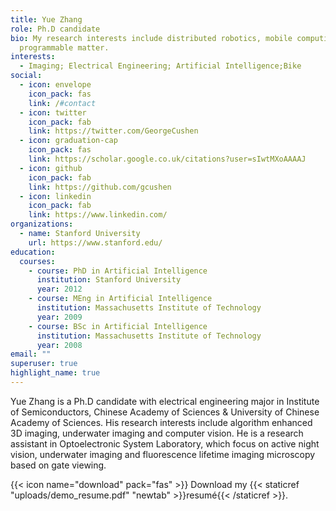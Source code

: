 ```yaml
---
title: Yue Zhang
role: Ph.D candidate
bio: My research interests include distributed robotics, mobile computing and
  programmable matter.
interests:
  - Imaging; Electrical Engineering; Artificial Intelligence;Bike
social:
  - icon: envelope
    icon_pack: fas
    link: /#contact
  - icon: twitter
    icon_pack: fab
    link: https://twitter.com/GeorgeCushen
  - icon: graduation-cap
    icon_pack: fas
    link: https://scholar.google.co.uk/citations?user=sIwtMXoAAAAJ
  - icon: github
    icon_pack: fab
    link: https://github.com/gcushen
  - icon: linkedin
    icon_pack: fab
    link: https://www.linkedin.com/
organizations:
  - name: Stanford University
    url: https://www.stanford.edu/
education:
  courses:
    - course: PhD in Artificial Intelligence
      institution: Stanford University
      year: 2012
    - course: MEng in Artificial Intelligence
      institution: Massachusetts Institute of Technology
      year: 2009
    - course: BSc in Artificial Intelligence
      institution: Massachusetts Institute of Technology
      year: 2008
email: ""
superuser: true
highlight_name: true
---
```

Yue Zhang is a Ph.D candidate with electrical engineering major in Institute of Semiconductors, Chinese Academy of Sciences & University of Chinese Academy of Sciences. His research interests include algorithm enhanced 3D imaging, underwater imaging and computer vision. He is a research assistant in Optoelectronic System Laboratory, which focus on active night vision, underwater imaging and fluorescence lifetime imaging microscopy based on gate viewing.

{{< icon name="download" pack="fas" >}} Download my {{< staticref "uploads/demo_resume.pdf" "newtab" >}}resumé{{< /staticref >}}.